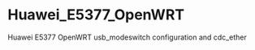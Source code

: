 Huawei_E5377_OpenWRT
====================

Huawei E5377 OpenWRT usb_modeswitch configuration and cdc_ether
